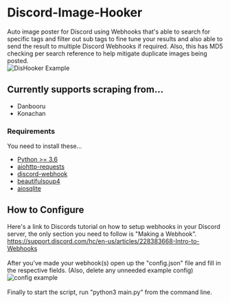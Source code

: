 # Discord-Image-Hooker
Auto image poster for Discord using Webhooks that's able to search for specific tags and filter out sub tags to fine tune your results and also able to send the result to multiple Discord Webhooks if required. Also, this has MD5 checking per search reference to help mitigate duplicate images being posted.<br/>
![DisHooker Example](https://cdn.discordapp.com/attachments/591684716760006692/711903037374857306/Screenshot_2020-05-18_12-27-21.png)
## Currently supports scraping from...
* Danbooru
* Konachan

### Requirements
You need to install these...
* [Python >= 3.6](https://www.python.org/downloads/)
* [aiohttp-requests](https://pypi.org/project/aiohttp-requests/)
* [discord-webhook](https://pypi.org/project/discord-webhook/)
* [beautifulsoup4](https://pypi.org/project/beautifulsoup4/)
* [aiosqlite](https://pypi.org/project/aiosqlite/)

## How to Configure
Here's a link to Discords tutorial on how to setup webhooks in your Discord server, the only section you need to follow is "Making a Webhook".<br/>
https://support.discord.com/hc/en-us/articles/228383668-Intro-to-Webhooks
<br /><br />
After you've made your webhook(s) open up the "config.json" file and fill in the respective fields. (Also, delete any unneeded example config)
![config example](https://cdn.discordapp.com/attachments/591684716760006692/712639574408429578/Screenshot_2020-05-20_13-14-38.png)
<br /><br />
Finally to start the script, run "python3 main.py" from the command line.

